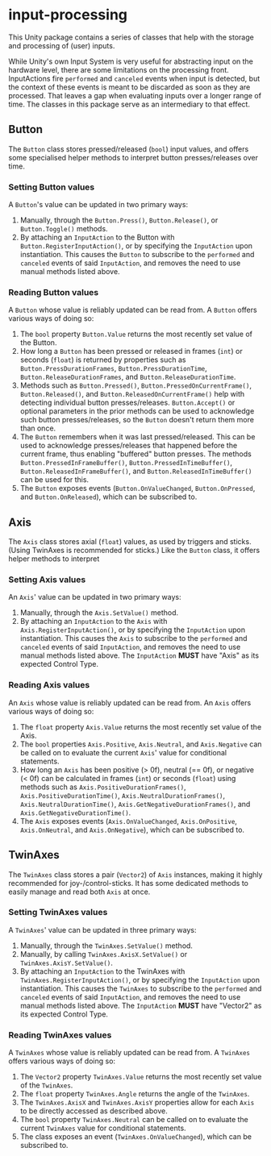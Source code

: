 # input-processing
This Unity package contains a series of classes that help with the storage and processing of (user) inputs. 

While Unity's own Input System is very useful for abstracting input on the hardware level, there are some limitations on the processing front. InputActions fire ``performed`` and ``canceled`` events when input is detected, but the context of these events is meant to be discarded as soon as they are processed. That leaves a gap when evaluating inputs over a longer range of time. The classes in this package serve as an intermediary to that effect.
## Button
The ``Button`` class stores pressed/released (``bool``) input values, and offers some specialised helper methods to interpret button presses/releases over time.
### Setting Button values
A ``Button``'s value can be updated in two primary ways:
1. Manually, through the ``Button.Press()``, ``Button.Release()``, or ``Button.Toggle()`` methods.
2. By attaching an ``InputAction`` to the Button with ``Button.RegisterInputAction()``, or by specifying the ``InputAction`` upon instantiation. This causes the ``Button`` to subscribe to the ``performed`` and ``canceled`` events of said ``InputAction``, and removes the need to use manual methods listed above.
### Reading Button values
A ``Button`` whose value is reliably updated can be read from. A ``Button`` offers various ways of doing so:
1. The ``bool`` property ``Button.Value`` returns the most recently set value of the Button.
2. How long a ``Button`` has been pressed or released in frames (``int``) or seconds (``float``) is returned by properties such as ``Button.PressDurationFrames``, ``Button.PressDurationTime``, ``Button.ReleaseDurationFrames``, and ``Button.ReleaseDurationTime``.
3. Methods such as ``Button.Pressed()``, ``Button.PressedOnCurrentFrame()``, ``Button.Released()``, and ``Button.ReleasedOnCurrentFrame()`` help with detecting individual button presses/releases. ``Button.Accept()`` or optional parameters in the prior methods can be used to acknowledge such button presses/releases, so the ``Button`` doesn't return them more than once.
4. The ``Button`` remembers when it was last pressed/released. This can be used to acknowledge presses/releases that happened before the current frame, thus enabling "buffered" button presses. The methods ``Button.PressedInFrameBuffer()``, ``Button.PressedInTimeBuffer()``, ``Button.ReleasedInFrameBuffer()``, and ``Button.ReleasedInTimeBuffer()`` can be used for this.
5. The ``Button`` exposes events (``Button.OnValueChanged``, ``Button.OnPressed``, and ``Button.OnReleased``), which can be subscribed to.
## Axis
The ``Axis`` class stores axial (``float``) values, as used by triggers and sticks. (Using TwinAxes is recommended for sticks.) Like the ``Button`` class, it offers helper methods to interpret 
### Setting Axis values
An ``Axis``' value can be updated in two primary ways:
1. Manually, through the ``Axis.SetValue()`` method.
2. By attaching an ``InputAction`` to the ``Axis`` with ``Axis.RegisterInputAction()``, or by specifying the ``InputAction`` upon instantiation. This causes the ``Axis`` to subscribe to the ``performed`` and ``canceled`` events of said ``InputAction``, and removes the need to use manual methods listed above. The ``InputAction`` **MUST** have "Axis" as its expected Control Type.
### Reading Axis values
An ``Axis`` whose value is reliably updated can be read from. An ``Axis`` offers various ways of doing so:
1. The ``float`` property ``Axis.Value`` returns the most recently set value of the Axis.
2. The ``bool`` properties ``Axis.Positive``, ``Axis.Neutral``, and ``Axis.Negative`` can be called on to evaluate the current ``Axis``' value for conditional statements.
3. How long an ``Axis`` has been positive (> 0f), neutral (== 0f), or negative (< 0f) can be calculated in frames (``int``) or seconds (``float``) using methods such as ``Axis.PositiveDurationFrames()``, ``Axis.PositiveDurationTime()``, ``Axis.NeutralDurationFrames()``, ``Axis.NeutralDurationTime()``, ``Axis.GetNegativeDurationFrames()``, and ``Axis.GetNegativeDurationTime()``.
4. The ``Axis`` exposes events (``Axis.OnValueChanged``, ``Axis.OnPositive``, ``Axis.OnNeutral``, and ``Axis.OnNegative``), which can be subscribed to.
## TwinAxes
The ``TwinAxes`` class stores a pair (``Vector2``) of ``Axis`` instances, making it highly recommended for joy-/control-sticks. It has some dedicated methods to easily manage and read both ``Axis`` at once.
### Setting TwinAxes values
A ``TwinAxes``' value can be updated in three primary ways:
1. Manually, through the ``TwinAxes.SetValue()`` method.
2. Manually, by calling ``TwinAxes.AxisX.SetValue()`` or ``TwinAxes.AxisY.SetValue()``.
3. By attaching an ``InputAction`` to the TwinAxes with ``TwinAxes.RegisterInputAction()``, or by specifying the ``InputAction`` upon instantiation. This causes the ``TwinAxes`` to subscribe to the ``performed`` and ``canceled`` events of said ``InputAction``, and removes the need to use manual methods listed above. The ``InputAction`` **MUST** have "Vector2" as its expected Control Type.
### Reading TwinAxes values
A ``TwinAxes`` whose value is reliably updated can be read from. A ``TwinAxes`` offers various ways of doing so:
1. The ``Vector2`` property ``TwinAxes.Value`` returns the most recently set value of the ``TwinAxes``.
2. The ``float`` property ``TwinAxes.Angle`` returns the angle of the ``TwinAxes``.
3. The ``TwinAxes.AxisX`` and ``TwinAxes.AxisY`` properties allow for each ``Axis`` to be directly accessed as described above.
4. The ``bool`` property ``TwinAxes.Neutral`` can be called on to evaluate the current ``TwinAxes`` value for conditional statements.
5. The class exposes an event (``TwinAxes.OnValueChanged``), which can be subscribed to.
